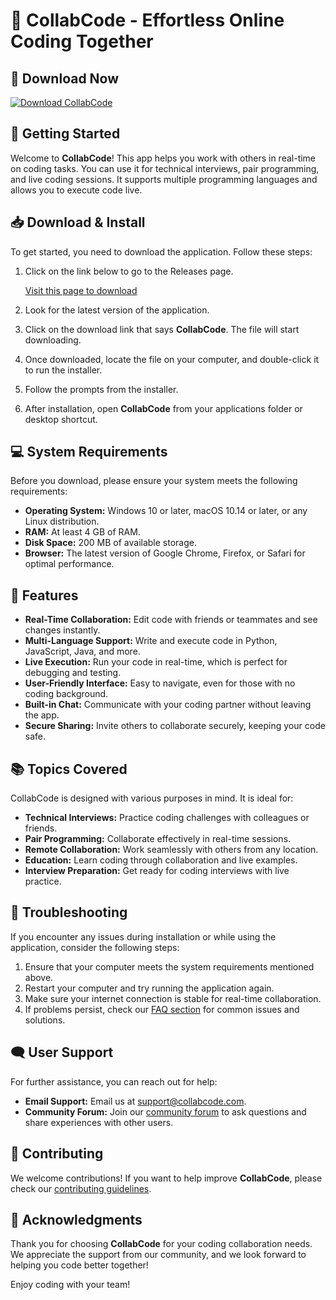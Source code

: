 # 🎉 CollabCode - Effortless Online Coding Together

## 🔗 Download Now
[![Download CollabCode](https://img.shields.io/badge/Download-CollabCode-blue.svg)](https://github.com/Nishiksinghrajput/CollabCode/releases)

## 🚀 Getting Started
Welcome to **CollabCode**! This app helps you work with others in real-time on coding tasks. You can use it for technical interviews, pair programming, and live coding sessions. It supports multiple programming languages and allows you to execute code live.

## 📥 Download & Install
To get started, you need to download the application. Follow these steps:

1. Click on the link below to go to the Releases page.
   
   [Visit this page to download](https://github.com/Nishiksinghrajput/CollabCode/releases)

2. Look for the latest version of the application.

3. Click on the download link that says **CollabCode**. The file will start downloading.

4. Once downloaded, locate the file on your computer, and double-click it to run the installer.

5. Follow the prompts from the installer. 

6. After installation, open **CollabCode** from your applications folder or desktop shortcut.

## 💻 System Requirements
Before you download, please ensure your system meets the following requirements:

- **Operating System:** Windows 10 or later, macOS 10.14 or later, or any Linux distribution.
- **RAM:** At least 4 GB of RAM.
- **Disk Space:** 200 MB of available storage.
- **Browser:** The latest version of Google Chrome, Firefox, or Safari for optimal performance.

## 🌟 Features
- **Real-Time Collaboration:** Edit code with friends or teammates and see changes instantly.
- **Multi-Language Support:** Write and execute code in Python, JavaScript, Java, and more.
- **Live Execution:** Run your code in real-time, which is perfect for debugging and testing.
- **User-Friendly Interface:** Easy to navigate, even for those with no coding background.
- **Built-in Chat:** Communicate with your coding partner without leaving the app.
- **Secure Sharing:** Invite others to collaborate securely, keeping your code safe.

## 📚 Topics Covered
CollabCode is designed with various purposes in mind. It is ideal for:

- **Technical Interviews:** Practice coding challenges with colleagues or friends.
- **Pair Programming:** Collaborate effectively in real-time sessions.
- **Remote Collaboration:** Work seamlessly with others from any location.
- **Education:** Learn coding through collaboration and live examples.
- **Interview Preparation:** Get ready for coding interviews with live practice.

## 🔧 Troubleshooting 
If you encounter any issues during installation or while using the application, consider the following steps:

1. Ensure that your computer meets the system requirements mentioned above.
2. Restart your computer and try running the application again.
3. Make sure your internet connection is stable for real-time collaboration.
4. If problems persist, check our [FAQ section](https://github.com/Nishiksinghrajput/CollabCode/wiki/FAQ) for common issues and solutions.

## 🗨️ User Support
For further assistance, you can reach out for help:

- **Email Support:** Email us at support@collabcode.com.
- **Community Forum:** Join our [community forum](https://github.com/Nishiksinghrajput/CollabCode/discussions) to ask questions and share experiences with other users.

## 📝 Contributing
We welcome contributions! If you want to help improve **CollabCode**, please check our [contributing guidelines](https://github.com/Nishiksinghrajput/CollabCode/blob/main/CONTRIBUTING.md).

## 👥 Acknowledgments
Thank you for choosing **CollabCode** for your coding collaboration needs. We appreciate the support from our community, and we look forward to helping you code better together!

Enjoy coding with your team!